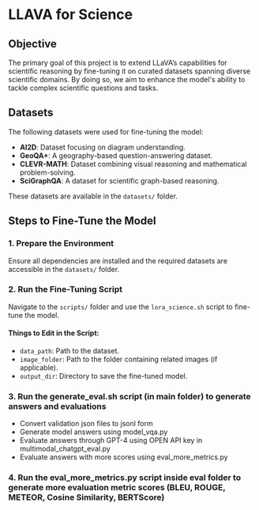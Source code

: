 # LLAVA for Science

## Objective
The primary goal of this project is to extend LLaVA’s capabilities for scientific reasoning by fine-tuning it on curated datasets spanning diverse scientific domains. By doing so, we aim to enhance the model's ability to tackle complex scientific questions and tasks.

## Datasets
The following datasets were used for fine-tuning the model:
- **AI2D**: Dataset focusing on diagram understanding.
- **GeoQA+**: A geography-based question-answering dataset.
- **CLEVR-MATH**: Dataset combining visual reasoning and mathematical problem-solving.
- **SciGraphQA**: A dataset for scientific graph-based reasoning.

These datasets are available in the `datasets/` folder.

## Steps to Fine-Tune the Model

### 1. Prepare the Environment
Ensure all dependencies are installed and the required datasets are accessible in the `datasets/` folder.

### 2. Run the Fine-Tuning Script
Navigate to the `scripts/` folder and use the `lora_science.sh` script to fine-tune the model.

#### Things to Edit in the Script:
- `data_path`: Path to the dataset.
- `image_folder`: Path to the folder containing related images (if applicable).
- `output_dir`: Directory to save the fine-tuned model.



### 3. Run the generate_eval.sh script (in main folder) to generate answers and evaluations
- Convert validation json files to jsonl form
- Generate model answers using model_vqa.py
- Evaluate answers through GPT-4 using OPEN API key in multimodal_chatgpt_eval.py
- Evaluate answers with more scores using eval_more_metrics.py

### 4. Run the eval_more_metrics.py script inside eval folder to generate more evaluation metric scores (BLEU, ROUGE, METEOR, Cosine Similarity, BERTScore)
